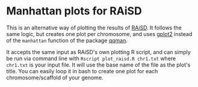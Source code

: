 # Manhattan plots for RAiSD

This is an alternative way of plotting the results of [RAiSD](https://github.com/alachins/raisd). It follows the same logic, but creates one plot per chromosome, and uses [gplot2](https://ggplot2.tidyverse.org) instead of the `manhattan` function of the package [qqman](https://cran.r-project.org/web/packages/qqman/vignettes/qqman.html).

It accepts the same input as RAiSD's own plotting R script, and can simply be run via command line with `Rscript plot_raisd.R chr1.txt` where `chr1.txt` is your input file. It will use the base name of the file as the plot's title. You can easily loop it in bash to create one plot for each chromosome/scaffold of your genome.

